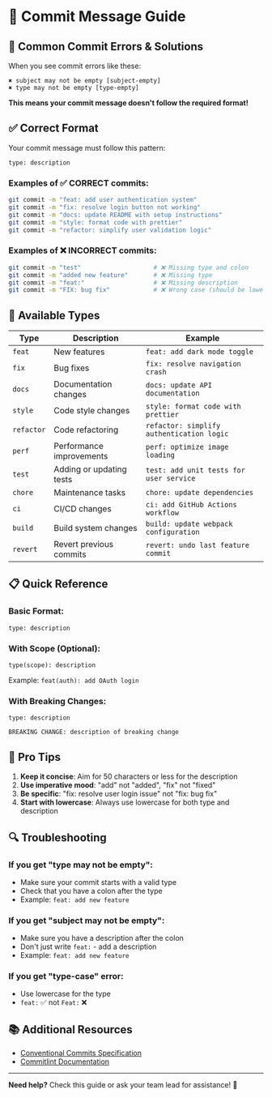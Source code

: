 # 📝 Commit Message Guide

## 🚨 Common Commit Errors & Solutions

When you see commit errors like these:

```
✖ subject may not be empty [subject-empty]
✖ type may not be empty [type-empty]
```

**This means your commit message doesn't follow the required format!**

## ✅ Correct Format

Your commit message must follow this pattern:

```
type: description
```

### Examples of ✅ CORRECT commits:

```bash
git commit -m "feat: add user authentication system"
git commit -m "fix: resolve login button not working"
git commit -m "docs: update README with setup instructions"
git commit -m "style: format code with prettier"
git commit -m "refactor: simplify user validation logic"
```

### Examples of ❌ INCORRECT commits:

```bash
git commit -m "test"                    # ❌ Missing type and colon
git commit -m "added new feature"       # ❌ Missing type
git commit -m "feat:"                   # ❌ Missing description
git commit -m "FIX: bug fix"            # ❌ Wrong case (should be lowercase)
```

## 🔧 Available Types

| Type       | Description              | Example                                   |
| ---------- | ------------------------ | ----------------------------------------- |
| `feat`     | New features             | `feat: add dark mode toggle`              |
| `fix`      | Bug fixes                | `fix: resolve navigation crash`           |
| `docs`     | Documentation changes    | `docs: update API documentation`          |
| `style`    | Code style changes       | `style: format code with prettier`        |
| `refactor` | Code refactoring         | `refactor: simplify authentication logic` |
| `perf`     | Performance improvements | `perf: optimize image loading`            |
| `test`     | Adding or updating tests | `test: add unit tests for user service`   |
| `chore`    | Maintenance tasks        | `chore: update dependencies`              |
| `ci`       | CI/CD changes            | `ci: add GitHub Actions workflow`         |
| `build`    | Build system changes     | `build: update webpack configuration`     |
| `revert`   | Revert previous commits  | `revert: undo last feature commit`        |

## 📋 Quick Reference

### Basic Format:

```
type: description
```

### With Scope (Optional):

```
type(scope): description
```

Example: `feat(auth): add OAuth login`

### With Breaking Changes:

```
type: description

BREAKING CHANGE: description of breaking change
```

## 🚀 Pro Tips

1. **Keep it concise**: Aim for 50 characters or less for the description
2. **Use imperative mood**: "add" not "added", "fix" not "fixed"
3. **Be specific**: "fix: resolve user login issue" not "fix: bug fix"
4. **Start with lowercase**: Always use lowercase for both type and description

## 🔍 Troubleshooting

### If you get "type may not be empty":

- Make sure your commit starts with a valid type
- Check that you have a colon after the type
- Example: `feat: add new feature`

### If you get "subject may not be empty":

- Make sure you have a description after the colon
- Don't just write `feat:` - add a description
- Example: `feat: add new feature`

### If you get "type-case" error:

- Use lowercase for the type
- `feat:` ✅ not `Feat:` ❌

## 📚 Additional Resources

- [Conventional Commits Specification](https://www.conventionalcommits.org/)
- [Commitlint Documentation](https://github.com/conventional-changelog/commitlint)

---

**Need help?** Check this guide or ask your team lead for assistance! 🎯
